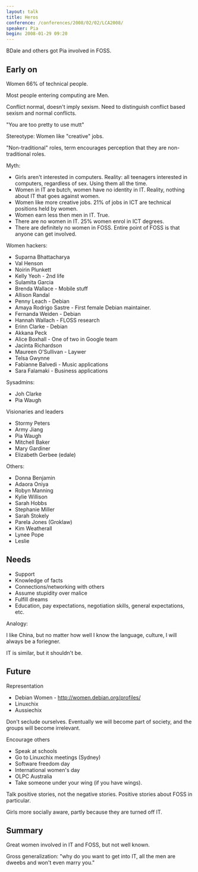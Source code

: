 ```yaml
---
layout: talk
title: Heros
conference: /conferences/2008/02/02/LCA2008/
speaker: Pia
begin: 2008-01-29 09:20
---
```

BDale and others got Pia involved in FOSS.

## Early on

Women 66% of technical people.

Most people entering computing are Men.

Conflict normal, doesn't imply sexism. Need to distinguish
conflict based sexism and normal conflicts.

"You are too pretty to use mutt"

Stereotype: Women like "creative" jobs.

"Non-traditional" roles, term encourages perception that
they are non-traditional roles.

Myth:

* Girls aren't interested in computers. Reality: all teenagers interested in
computers, regardless of sex. Using them all the time.
* Women in IT are butch, women have no identity in IT. Reality, nothing
about IT that goes against women.
* Women like more creative jobs. 21% of jobs in ICT are technical positions
held by women.
* Women earn less then men in IT. True.
* There are no women in IT. 25% women enrol in ICT degrees.
* There are definitely no women in FOSS. Entire point of FOSS is
that anyone can get involved.

Women hackers:

* Suparna Bhattacharya
* Val Henson
* Noirin Plunkett
* Kelly Yeoh - 2nd life
* Sulamita Garcia
* Brenda Wallace - Mobile stuff
* Allison Randal
* Penny Leach - Debian
* Amaya Rodrigo Sastre - First female Debian maintainer.
* Fernanda Weiden - Debian
* Hannah Wallach - FLOSS research
* Erinn Clarke - Debian
* Akkana Peck
* Alice Boxhall - One of two in Google team
* Jacinta Richardson
* Maureen O'Sullivan - Laywer
* Telsa Gwynne
* Fabianne Balvedi - Music applications
* Sara Falamaki - Business applications

Sysadmins:

* Joh Clarke
* Pia Waugh

Visionaries and leaders

* Stormy Peters
* Army Jiang
* Pia Waugh
* Mitchell Baker
* Mary Gardiner
* Elizabeth Gerbee (edale)

Others:

* Donna Benjamin
* Adaora Oniya
* Robyn Manning
* Kylie Willison
* Sarah Hobbs
* Stephanie Miller
* Sarah Stokely
* Parela Jones (Groklaw)
* Kim Weatherall
* Lynee Pope
* Leslie

## Needs

* Support
* Knowledge of facts
* Connections/networking with others
* Assume stupidity over malice
* Fulfill dreams
* Education, pay expectations, negotiation skills, general expectations, etc.

Analogy:

I like China, but no matter how well I know the language, culture,
I will always be a foriegner.

IT is similar, but it shouldn't be.

## Future

Representation

* Debian Women - <http://women.debian.org/profiles/>
* Linuxchix
* Aussiechix

Don't seclude ourselves. Eventually we will become part of society,
and the groups will become irrelevant.

Encourage others

* Speak at schools
* Go to Linuxchix meetings (Sydney)
* Software freedom day
* International women's day
* OLPC Australia
* Take someone under your wing (if you have wings).

Talk positive stories, not the negative stories. Positive stories
about FOSS in particular.

Girls more socially aware, partly because they are turned off IT.

## Summary

Great women involved in IT and FOSS, but not well known.

Gross generalization: "why do you want to get into IT, all the men are dweebs
and won't even marry you."
